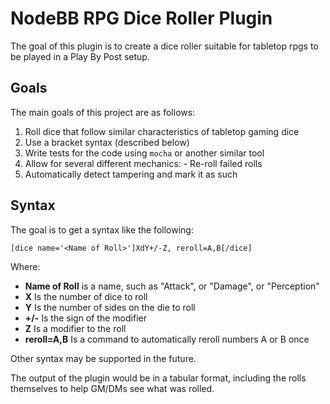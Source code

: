 # NodeBB RPG Dice Roller Plugin

The goal of this plugin is to create a dice roller suitable for tabletop rpgs to be played in a Play By Post setup.

## Goals

The main goals of this project are as follows:
  1. Roll dice that follow similar characteristics of tabletop gaming dice
  2. Use a bracket syntax (described below)
  3. Write tests for the code using `mocha` or another similar tool
  4. Allow for several different mechanics:
    - Re-roll failed rolls
  5. Automatically detect tampering and mark it as such

## Syntax

The goal is to get a syntax like the following:

```
[dice name='<Name of Roll>']XdY+/-Z, reroll=A,B[/dice]
```

Where:
  - **Name of Roll** is a name, such as "Attack", or "Damage", or "Perception"
  - **X** Is the number of dice to roll
  - **Y** Is the number of sides on the die to roll
  - **+/-** Is the sign of the modifier
  - **Z** Is a modifier to the roll
  - **reroll=A,B** Is a command to automatically reroll numbers A or B once

Other syntax may be supported in the future.

The output of the plugin would be in a tabular format, including the rolls themselves to help GM/DMs see what was rolled.
